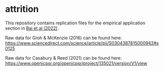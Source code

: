 # attrition

This repository contains replication files for the empirical application section in [Bai et al (2022)](https://arxiv.org/abs/2209.11840).

Raw data for Groh & McKenzie (2016) can be found here: https://www.sciencedirect.com/science/article/pii/S0304387815000942#s0125

Raw data for Casabury & Reed (2021) can be found here: https://www.openicpsr.org/openicpsr/project/135021/version/V1/view
